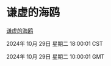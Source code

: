 # 谦虚的海鸥
[谦虚的海鸥](http://219.139.197.74:56308/qxdho/course/base/hotlink/index.php)

2024年 10月 29日 星期二 18:00:01 CST

2024年 10月 29日 星期二 10:00:01 GMT
